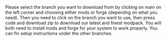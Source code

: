 Please select the branch you want to download from by clicking on main on the left corner and choosing either mods or forge (dependng on what you need). Then you need to click on the branch you want to use, then press code and download zip to download our latest and finest modpack. You will both need to install mods and forge for your system to work properly. You can fin setup instructions under the other branches.
